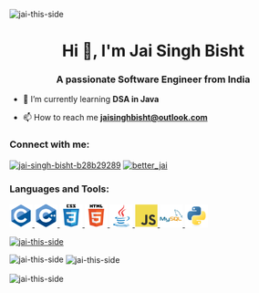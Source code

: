 <p align="left"> <img src="https://komarev.com/ghpvc/?username=jai-this-side&label=Profile%20views&color=0e75b6&style=flat" alt="jai-this-side" /> </p>

<h1 align="center">Hi 👋, I'm Jai Singh Bisht</h1>
<h3 align="center">A passionate Software Engineer from India</h3>

- 🌱 I’m currently learning **DSA in Java**

- 📫 How to reach me **jaisinghbisht@outlook.com**

<h3 align="left">Connect with me:</h3>
<p align="left">
<a href="https://linkedin.com/in/jai-singh-bisht-b28b29289" target="blank"><img align="center" src="https://raw.githubusercontent.com/rahuldkjain/github-profile-readme-generator/master/src/images/icons/Social/linked-in-alt.svg" alt="jai-singh-bisht-b28b29289" height="30" width="40" /></a>
<a href="https://instagram.com/better_jai" target="blank"><img align="center" src="https://raw.githubusercontent.com/rahuldkjain/github-profile-readme-generator/master/src/images/icons/Social/instagram.svg" alt="better_jai" height="30" width="40" /></a>
</p>

<h3 align="left">Languages and Tools:</h3>
<p align="left"> <a href="https://www.cprogramming.com/" target="_blank" rel="noreferrer"> <img src="https://raw.githubusercontent.com/devicons/devicon/master/icons/c/c-original.svg" alt="c" width="40" height="40"/> </a> <a href="https://www.w3schools.com/cpp/" target="_blank" rel="noreferrer"> <img src="https://raw.githubusercontent.com/devicons/devicon/master/icons/cplusplus/cplusplus-original.svg" alt="cplusplus" width="40" height="40"/> </a> <a href="https://www.w3schools.com/css/" target="_blank" rel="noreferrer"> <img src="https://raw.githubusercontent.com/devicons/devicon/master/icons/css3/css3-original-wordmark.svg" alt="css3" width="40" height="40"/> </a> <a href="https://www.w3.org/html/" target="_blank" rel="noreferrer"> <img src="https://raw.githubusercontent.com/devicons/devicon/master/icons/html5/html5-original-wordmark.svg" alt="html5" width="40" height="40"/> </a> <a href="https://www.java.com" target="_blank" rel="noreferrer"> <img src="https://raw.githubusercontent.com/devicons/devicon/master/icons/java/java-original.svg" alt="java" width="40" height="40"/> </a> <a href="https://developer.mozilla.org/en-US/docs/Web/JavaScript" target="_blank" rel="noreferrer"> <img src="https://raw.githubusercontent.com/devicons/devicon/master/icons/javascript/javascript-original.svg" alt="javascript" width="40" height="40"/> </a> <a href="https://www.mysql.com/" target="_blank" rel="noreferrer"> <img src="https://raw.githubusercontent.com/devicons/devicon/master/icons/mysql/mysql-original-wordmark.svg" alt="mysql" width="40" height="40"/> </a> <a href="https://www.python.org" target="_blank" rel="noreferrer"> <img src="https://raw.githubusercontent.com/devicons/devicon/master/icons/python/python-original.svg" alt="python" width="40" height="40"/> </a> </p>

<p align="left"> <a href="https://github.com/ryo-ma/github-profile-trophy"><img src="https://github-profile-trophy.vercel.app/?username=jai-this-side" alt="jai-this-side" /></a> </p>

<p><img align="left" src="https://github-readme-stats.vercel.app/api/top-langs?username=jai-this-side&show_icons=true&locale=en&layout=compact" alt="jai-this-side" /></p>

<p>&nbsp;<img align="center" src="https://github-readme-stats.vercel.app/api?username=jai-this-side&show_icons=true&locale=en" alt="jai-this-side" /></p>

<p><img align="center" src="https://github-readme-streak-stats.herokuapp.com/?user=jai-this-side&" alt="jai-this-side" /></p>
